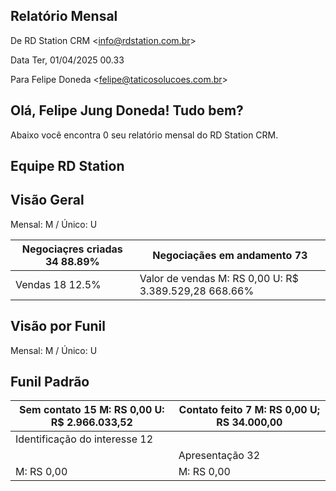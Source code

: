 ## Relatório Mensal

De RD Station CRM &lt;info@rdstation.com.br&gt;

Data Ter, 01/04/2025 00.33

Para Felipe Doneda &lt;felipe@taticosolucoes.com.br&gt;

<!-- image -->

## Olá, Felipe Jung Doneda! Tudo bem?

Abaixo você encontra 0 seu relatório mensal do RD Station CRM.

## Equipe RD Station

## Visão Geral

Mensal: M / Único: U

| Negociaçres criadas 34 88.89%   | Negociaçães em andamento 73                           |
|---------------------------------|-------------------------------------------------------|
| Vendas 18 12.5%                 | Valor de vendas M: RS 0,00 U: R$ 3.389.529,28 668.66% |

## Visão por Funil

Mensal: M / Único: U

## Funil Padrão

| Sem contato 15 M: RS 0,00 U: R$ 2.966.033,52   | Contato feito 7 M: RS 0,00 U; RS 34.000,00   |
|------------------------------------------------|----------------------------------------------|
| Identificação do interesse 12                  |                                              |
|                                                | Apresentação 32                              |
| M: RS 0,00                                     | M: RS 0,00                                   |